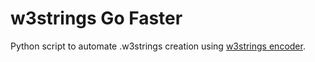 # w3strings Go Faster

Python script to automate .w3strings creation using [w3strings encoder].

[w3strings encoder]: https://www.nexusmods.com/witcher3/mods/1055
